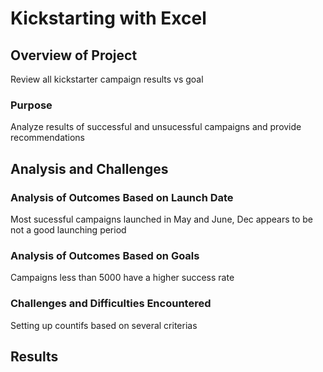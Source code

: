 # Kickstarting with Excel
## Overview of Project
Review all kickstarter campaign results vs goal
### Purpose
Analyze results of successful and unsucessful campaigns and provide recommendations
## Analysis and Challenges

### Analysis of Outcomes Based on Launch Date
Most sucessful campaigns launched in May and June, Dec appears to be not a good launching period
### Analysis of Outcomes Based on Goals
Campaigns less than 5000 have a higher success rate
### Challenges and Difficulties Encountered
Setting up countifs based on several criterias
## Results
